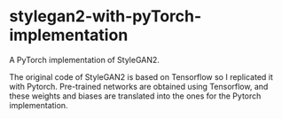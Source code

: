 # stylegan2-with-pyTorch-implementation
A PyTorch implementation of StyleGAN2. 

The original code of StyleGAN2 is based on Tensorflow so I replicated it with Pytorch. Pre-trained networks are obtained using Tensorflow, and these weights and biases are translated into the ones for the Pytorch implementation.
